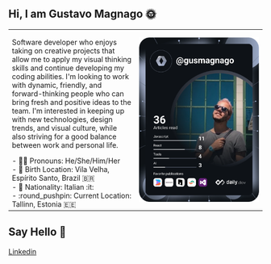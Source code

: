   ## Hi, I am Gustavo Magnago :sun_with_face:
<center>
<table>
  <tr>
    <td width="50%"><p>Software developer who enjoys taking on creative projects that allow me to apply my visual thinking skills and continue developing my coding abilities. I'm looking to work with dynamic, friendly, and forward-thinking people who can bring fresh and positive ideas to the team. I'm interested in keeping up with new technologies, design trends, and visual culture, while also striving for a good balance between work and personal life.</p>
  - 🏳️‍🌈 Pronouns: He/She/Him/Her </br>
  - 🥇 Birth Location: Vila Velha, Espírito Santo, Brazil 🇧🇷 </br>
  - 🥈 Nationality: Italian :it: </br>
  - :round_pushpin: Current Location: Tallinn, Estonia 🇪🇪</br>
    </td>
    <td>
	<a href="https://app.daily.dev/DailyDevTips">
	<img align="center" src="https://github.com/gusmagnago/gusmagnago/blob/main/devcard.svg" width="350" alt="Gustavo Magnago's Dev Card"/>
	</a>
   </td>
  </tr>  
</table>
</center>

## Say Hello :wave:
<p>
<a href="https://www.linkedin.com/in/gustavo-magnago/">Linkedin</a><br/>
</p>
